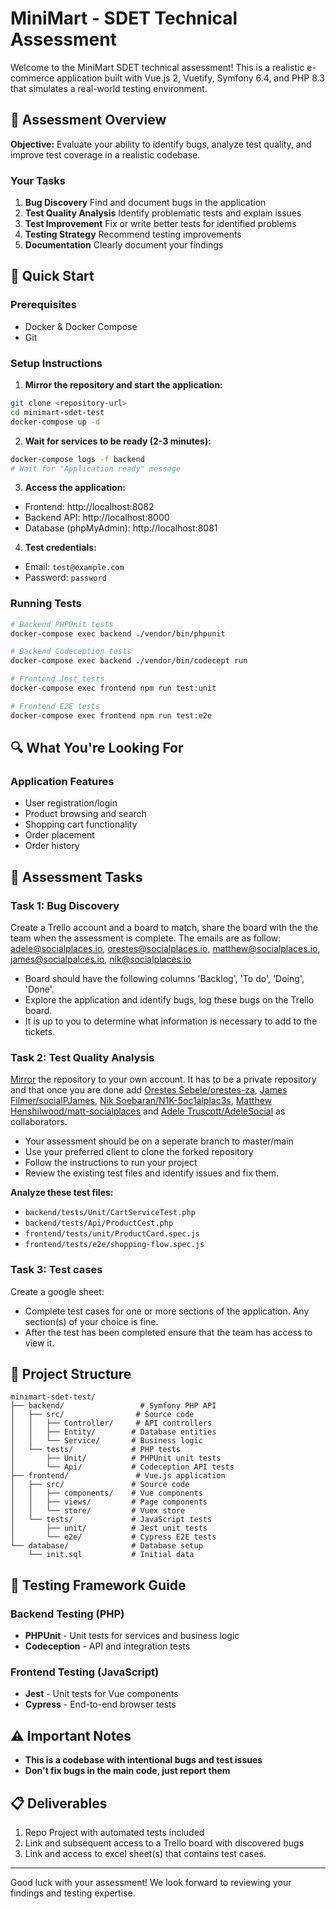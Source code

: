 # MiniMart - SDET Technical Assessment

Welcome to the MiniMart SDET technical assessment! This is a realistic e-commerce application built with Vue.js 2, Vuetify, Symfony 6.4, and PHP 8.3 that simulates a real-world testing environment.

## 🎯 Assessment Overview

**Objective:** Evaluate your ability to identify bugs, analyze test quality, and improve test coverage in a realistic codebase.

### Your Tasks
1. **Bug Discovery** Find and document bugs in the application
2. **Test Quality Analysis** Identify problematic tests and explain issues
3. **Test Improvement** Fix or write better tests for identified problems
4. **Testing Strategy** Recommend testing improvements
5. **Documentation** Clearly document your findings

## 🚀 Quick Start

### Prerequisites
- Docker & Docker Compose
- Git

### Setup Instructions

1. **Mirror the repository and start the application:**
```bash
git clone <repository-url>
cd minimart-sdet-test
docker-compose up -d
```

2. **Wait for services to be ready (2-3 minutes):**
```bash
docker-compose logs -f backend
# Wait for "Application ready" message
```

3. **Access the application:**
- Frontend: http://localhost:8082
- Backend API: http://localhost:8000
- Database (phpMyAdmin): http://localhost:8081

4. **Test credentials:**
- Email: `test@example.com`
- Password: `password`

### Running Tests

```bash
# Backend PHPUnit tests
docker-compose exec backend ./vendor/bin/phpunit

# Backend Codeception tests
docker-compose exec backend ./vendor/bin/codecept run

# Frontend Jest tests
docker-compose exec frontend npm run test:unit

# Frontend E2E tests
docker-compose exec frontend npm run test:e2e
```

## 🔍 What You're Looking For

### Application Features
- User registration/login
- Product browsing and search
- Shopping cart functionality
- Order placement
- Order history

## 📝 Assessment Tasks

### Task 1: Bug Discovery
Create a Trello account and a board to match, share the board with the the team when the assessment is complete. The emails are as follow: adele@socialplaces.io, orestes@socialplaces.io, matthew@socialplaces.io, james@socialpalces.io, nik@socialplaces.io
- Board should have the following columns 'Backlog', 'To do', 'Doing', 'Done'. 
- Explore the application and identify bugs, log these bugs on the Trello board.
- It is up to you to determine what information is necessary to add to the tickets. 

### Task 2: Test Quality Analysis
[Mirror](https://docs.github.com/en/repositories/creating-and-managing-repositories/duplicating-a-repository) the repository to your own account. It has to be a private repository and that once you are done add [Orestes Sebele/orestes-za](orestes@socialplaces.io), [James Filmer/socialPJames](james@socialplaces.io), [Nik Soebaran/N1K-5oc1alplac3s](nik@socialplaces.io), [Matthew Henshilwood/matt-socialplaces](matthew@socialplaces.io) and [Adele Truscott/AdeleSocial](adele@socialplaces.io) as collaborators.
- Your assessment should be on a seperate branch to master/main
- Use your preferred client to clone the forked repository
- Follow the instructions to run your project
- Review the existing test files and identify issues and fix them.

**Analyze these test files:**
- `backend/tests/Unit/CartServiceTest.php`
- `backend/tests/Api/ProductCest.php`
- `frontend/tests/unit/ProductCard.spec.js`
- `frontend/tests/e2e/shopping-flow.spec.js`

### Task 3: Test cases
Create a google sheet:
- Complete test cases for one or more sections of the application. Any section(s) of your choice is fine.
- After the test has been completed ensure that the team has access to view it.

## 📁 Project Structure

```
minimart-sdet-test/
├── backend/                 # Symfony PHP API
│   ├── src/                # Source code
│   │   ├── Controller/     # API controllers
│   │   ├── Entity/        # Database entities
│   │   └── Service/       # Business logic
│   └── tests/             # PHP tests
│       ├── Unit/          # PHPUnit unit tests
│       └── Api/           # Codeception API tests
├── frontend/               # Vue.js application
│   ├── src/               # Source code
│   │   ├── components/    # Vue components
│   │   ├── views/         # Page components
│   │   └── store/         # Vuex store
│   └── tests/             # JavaScript tests
│       ├── unit/          # Jest unit tests
│       └── e2e/           # Cypress E2E tests
└── database/              # Database setup
    └── init.sql           # Initial data
```

## 🧪 Testing Framework Guide

### Backend Testing (PHP)
- **PHPUnit** - Unit tests for services and business logic
- **Codeception** - API and integration tests

### Frontend Testing (JavaScript)
- **Jest** - Unit tests for Vue components
- **Cypress** - End-to-end browser tests

## ⚠️ Important Notes

- **This is a codebase with intentional bugs and test issues**
- **Don't fix bugs in the main code, just report them**

## 📋 Deliverables

1. Repo Project with automated tests included
2. Link and subsequent access to a Trello board with discovered bugs
3. Link and access to excel sheet(s) that contains test cases.

---

Good luck with your assessment! We look forward to reviewing your findings and testing expertise.
